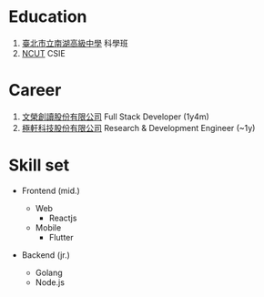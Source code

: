 # Education
  1. [臺北市立南湖高級中學](http://www.nhush.tp.edu.tw/) 科學班
  2. [NCUT](https://www.ncut.edu.tw/) CSIE


# Career
  1. [文榮創讀股份有限公司](https://wrcd.ltd/) Full Stack Developer (1y4m)
  2. [極軒科技股份有限公司](https://alltwcompany.com/nd-C-90537708-%E6%A5%B5%E8%BB%92%E7%A7%91%E6%8A%80%E8%82%A1%E4%BB%BD%E6%9C%89%E9%99%90%E5%85%AC%E5%8F%B8.html) Research & Development Engineer (~1y)


# Skill set
  - Frontend (mid.)
    - Web
      - Reactjs
    - Mobile 
      - Flutter

  - Backend (jr.)
    - Golang
    - Node.js

